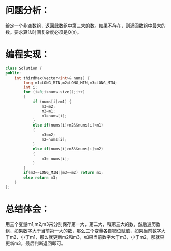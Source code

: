 # 问题分析：
给定一个非空数组，返回此数组中第三大的数。如果不存在，则返回数组中最大的数。要求算法时间复杂度必须是O(n)。

# 编程实现：
```C++
class Solution {
public:
    int thirdMax(vector<int>& nums) {
        long m1=LONG_MIN,m2=LONG_MIN,m3=LONG_MIN;
        int i;
        for (i=0;i<nums.size();i++)
        {
            if (nums[i]>m1) {
                m3=m2;
                m2=m1;
                m1=nums[i];
            } 
            else if(nums[i]>m2&&nums[i]<m1)
            {
                m3=m2;
                m2=nums[i];
            } 
            else if(nums[i]>m3&&nums[i]<m2) 
            {
                m3= nums[i];
            }
        }
        if(m3==LONG_MIN||m3==m2) return m1;
        else return m3;
    }
};                                                                                                                                                    
```

# 总结体会：
用三个变量m1,m2,m3来分别保存第一大，第二大，和第三大的数，然后遍历数组，如果数字大于当前第一大的数，那么三个变量各自错位赋值，如果当前数字大于m2，小于m1，那么就更新m2和m3，如果当前数字大于m3，小于m2，那就只更新m3，最后判断返回即可。